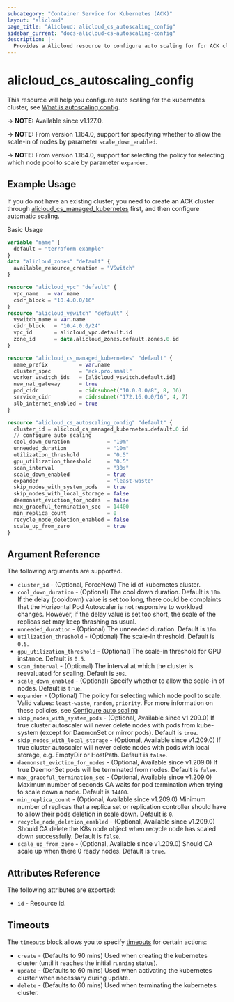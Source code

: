 ```yaml
---
subcategory: "Container Service for Kubernetes (ACK)"
layout: "alicloud"
page_title: "Alicloud: alicloud_cs_autoscaling_config"
sidebar_current: "docs-alicloud-cs-autoscaling-config"
description: |-
  Provides a Alicloud resource to configure auto scaling for for ACK cluster.
---
```


# alicloud_cs_autoscaling_config

This resource will help you configure auto scaling for the kubernetes cluster, see [What is autoscaling config](https://www.alibabacloud.com/help/en/ack/ack-managed-and-ack-dedicated/developer-reference/api-configure-auto-scaling).

-> **NOTE:** Available since v1.127.0.

-> **NOTE:** From version 1.164.0, support for specifying whether to allow the scale-in of nodes by parameter `scale_down_enabled`.

-> **NOTE:** From version 1.164.0, support for selecting the policy for selecting which node pool to scale by parameter `expander`.

## Example Usage
If you do not have an existing cluster, you need to create an ACK cluster through [alicloud_cs_managed_kubernetes](https://registry.terraform.io/providers/aliyun/alicloud/latest/docs/resources/cs_managed_kubernetes) first, and then configure automatic scaling.

Basic Usage

```terraform
variable "name" {
  default = "terraform-example"
}
data "alicloud_zones" "default" {
  available_resource_creation = "VSwitch"
}

resource "alicloud_vpc" "default" {
  vpc_name   = var.name
  cidr_block = "10.4.0.0/16"
}
resource "alicloud_vswitch" "default" {
  vswitch_name = var.name
  cidr_block   = "10.4.0.0/24"
  vpc_id       = alicloud_vpc.default.id
  zone_id      = data.alicloud_zones.default.zones.0.id
}

resource "alicloud_cs_managed_kubernetes" "default" {
  name_prefix          = var.name
  cluster_spec         = "ack.pro.small"
  worker_vswitch_ids   = [alicloud_vswitch.default.id]
  new_nat_gateway      = true
  pod_cidr             = cidrsubnet("10.0.0.0/8", 8, 36)
  service_cidr         = cidrsubnet("172.16.0.0/16", 4, 7)
  slb_internet_enabled = true
}

resource "alicloud_cs_autoscaling_config" "default" {
  cluster_id = alicloud_cs_managed_kubernetes.default.0.id
  // configure auto scaling
  cool_down_duration            = "10m"
  unneeded_duration             = "10m"
  utilization_threshold         = "0.5"
  gpu_utilization_threshold     = "0.5"
  scan_interval                 = "30s"
  scale_down_enabled            = true
  expander                      = "least-waste"
  skip_nodes_with_system_pods   = true
  skip_nodes_with_local_storage = false
  daemonset_eviction_for_nodes  = false
  max_graceful_termination_sec  = 14400
  min_replica_count             = 0
  recycle_node_deletion_enabled = false
  scale_up_from_zero            = true
}
```

## Argument Reference

The following arguments are supported.

* `cluster_id` - (Optional, ForceNew) The id of kubernetes cluster.
* `cool_down_duration` - (Optional) The cool down duration. Default is `10m`. If the delay (cooldown) value is set too long, there could be complaints that the Horizontal Pod Autoscaler is not responsive to workload changes. However, if the delay value is set too short, the scale of the replicas set may keep thrashing as usual.
* `unneeded_duration` - (Optional) The unneeded duration. Default is `10m`.
* `utilization_threshold` - (Optional) The scale-in threshold. Default is `0.5`. 
* `gpu_utilization_threshold` - (Optional)  The scale-in threshold for GPU instance. Default is `0.5`. 
* `scan_interval` - (Optional) The interval at which the cluster is reevaluated for scaling. Default is `30s`.
* `scale_down_enabled` - (Optional) Specify whether to allow the scale-in of nodes. Default is `true`.
* `expander` - (Optional) The policy for selecting which node pool to scale. Valid values: `least-waste`, `random`, `priority`. For more information on these policies, see [Configure auto scaling](https://www.alibabacloud.com/help/en/container-service-for-kubernetes/latest/auto-scaling-of-nodes#section-3bg-2ko-inl)
* `skip_nodes_with_system_pods` - (Optional, Available since v1.209.0) If true cluster autoscaler will never delete nodes with pods from kube-system (except for DaemonSet or mirror pods). Default is `true`.
* `skip_nodes_with_local_storage` - (Optional, Available since v1.209.0) If true cluster autoscaler will never delete nodes with pods with local storage, e.g. EmptyDir or HostPath. Default is `false`.
* `daemonset_eviction_for_nodes` - (Optional, Available since v1.209.0) If true DaemonSet pods will be  terminated from nodes. Default is `false`. 
* `max_graceful_termination_sec` - (Optional, Available since v1.209.0) Maximum number of seconds CA waits for pod termination when trying to scale down a node. Default is `14400`.
* `min_replica_count` - (Optional, Available since v1.209.0) Minimum number of replicas that a replica set or replication controller should have to allow their pods deletion in scale down. Default is `0`.
* `recycle_node_deletion_enabled` - (Optional, Available since v1.209.0) Should CA delete the K8s node object when recycle node has scaled down successfully. Default is `false`.
* `scale_up_from_zero` - (Optional, Available since v1.209.0) Should CA scale up when there 0 ready nodes. Default is `true`.

## Attributes Reference

The following attributes are exported:
* `id` - Resource id.

## Timeouts

The `timeouts` block allows you to specify [timeouts](https://www.terraform.io/docs/configuration-0-11/resources.html#timeouts) for certain actions:

* `create` - (Defaults to 90 mins) Used when creating the kubernetes cluster (until it reaches the initial `running` status).
* `update` - (Defaults to 60 mins) Used when activating the kubernetes cluster when necessary during update.
* `delete` - (Defaults to 60 mins) Used when terminating the kubernetes cluster.

